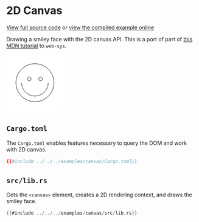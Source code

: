 # 2D Canvas

[View full source code][code] or [view the compiled example online][online]

[online]: https://rustwasm.github.io/wasm-bindgen/exbuild/canvas/
[code]: https://github.com/rustwasm/wasm-bindgen/tree/master/examples/canvas

Drawing a smiley face with the 2D canvas API. This is a port of part of [this
MDN
tutorial](https://developer.mozilla.org/en-US/docs/Web/API/Canvas_API/Tutorial/Drawing_shapes#Moving_the_pen)
to `web-sys`.

![A smiley face](./2d-canvas.png)

## `Cargo.toml`

The `Cargo.toml` enables features necessary to query the DOM and work with 2D
canvas.

```toml
{{#include ../../../examples/canvas/Cargo.toml}}
```

## `src/lib.rs`

Gets the `<canvas>` element, creates a 2D rendering context, and draws the
smiley face.

```rust
{{#include ../../../examples/canvas/src/lib.rs}}
```
